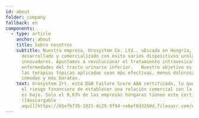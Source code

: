 ```yaml
---
id: about
folder: company
fallback: en
components:
  - type: article
    anchor: about
    title: Sobre nosotros
    subtitle: Nuestra empresa, Urosystem Co. Ltd., ubicada en Hungría, ha
      desarrollado y comercializado con éxito varios dispositivos urológicos
      innovadores. Apuntamos a revolucionar el tratamiento intravesical de las
      enfermedades del tracto urinario inferior.   Nuestro objetivo es hacer que
      las terapias tópicas aplicadas sean más efectivas, menos dolorosas, más
      cómodas y más baratas.
    text: Urosystem Zrt. está D&B Failure Score AAA certificado, lo que indica que
      el riesgo financiero de establecer una relación comercial con la empresa
      es bajo. Solo el 0,63% de las empresas húngaras tienen este certificado
      ([descargable
      aquí](https://b5efb735-1821-4c29-9f94-ce6ef8d3260d.filesusr.com/ugd/899d64_0684d8e56d9e4a01a0f8be7e8308b60d.pdf)).
---
```

